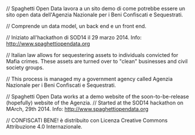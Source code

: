 // Spaghetti Open Data lavora a un sito demo di come potrebbe essere un sito open data dell'Agenzia Nazionale per i Beni Confiscati e Sequestrati. 

// Comprende un data model, un back end e un front end.

// Iniziato all'hackathon di SOD14 il 29 marzo 2014. Info: http://www.spaghettiopendata.org

// Italian law allows for sequestering assets to individuals convicted for Mafia crimes. These assets are turned over to "clean" businesses and civil society groups.

// This process is managed my a government agency called Agenzia Nazionale per i Beni Confiscati e Sequestrati.

// Spaghetti Open Data works at a demo website of the soon-to-be-release (hopefully) website of the Agenzia. 
// Started at the SOD14 hackathon on MArch, 29th 2014. Info: http://www.spaghettiopendata.org

// CONFISCATI BENE! è distribuito con Licenza Creative Commons Attribuzione 4.0 Internazionale.
